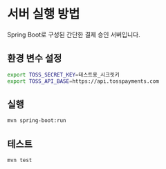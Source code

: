 # 서버 실행 방법

Spring Boot로 구성된 간단한 결제 승인 서버입니다.

## 환경 변수 설정

```bash
export TOSS_SECRET_KEY=테스트용_시크릿키
export TOSS_API_BASE=https://api.tosspayments.com
```

## 실행

```bash
mvn spring-boot:run
```

## 테스트

```bash
mvn test
```
